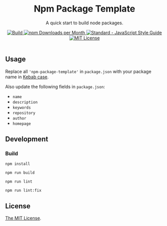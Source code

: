 <div align="center">
  <h1>Npm Package Template</h1>
  <p>A quick start to build node packages.</p>
  <a href="https://circleci.com/gh/Amabel/npm-package-template">
    <img src="https://img.shields.io/circleci/build/github/Amabel/npm-package-template.svg?style=for-the-badge" alt="Build">
  </a>
  <a href="#">
    <img src="https://img.shields.io/npm/v/npm-package-template.svg?style=for-the-badge" alt="npm Downloads per Month">
  <a>
  <a href="https://standardjs.com"><img src="https://img.shields.io/badge/code_style-standard-brightgreen.svg?style=for-the-badge" alt="Standard - JavaScript Style Guide"></a>

  <a href="https://github.com/Amabel/npm-package-template/blob/master/LICENSE">
    <img src="https://img.shields.io/github/license/amabel/npm-package-template.svg?style=for-the-badge" alt="MIT License">
  </a>
  <br><br>
</div>

## Usage

Replace all `'npm-package-template'` in `package.json` with your package name in [Kebab case](https://en.wikipedia.org/wiki/Letter_case#cite_ref-28).

Also update the following fields in `package.json`:

- `name`
- `description`
- `keywords`
- `repository`
- `author`
- `homepage`

## Development

### Build

```
npm install

npm run build

npm run lint

npm run lint:fix
```

## License

[The MIT License](https://github.com/Amabel/npm-package-template/blob/master/LICENSE).
